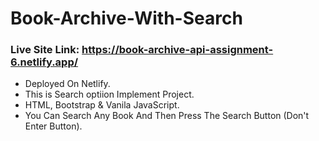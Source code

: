 # Book-Archive-With-Search
### Live Site Link: https://book-archive-api-assignment-6.netlify.app/
* Deployed On Netlify.
* This is Search optiion Implement Project.
* HTML, Bootstrap & Vanila JavaScript.
* You Can Search Any Book And Then Press The Search Button (Don't Enter Button).
